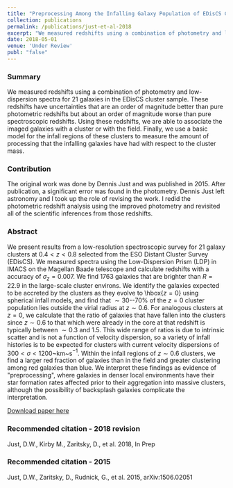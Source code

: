 ```yaml
---
title: "Preprocessing Among the Infalling Galaxy Population of EDisCS Clusters"
collection: publications
permalink: /publications/just-et-al-2018
excerpt: "We measured redshifts using a combination of photometry and low-dispersion spectra for 21 galaxies in the EDisCS cluster sample. These redshifts have uncertainties that are an order of magnitude better than pure photometric redshifts but about an order of magnitude worse than pure spectroscopic redshifts. Using these redshifts, we are able to associate the imaged galaxies with a cluster or with the field. Finally, we use a basic model for the infall regions of these clusters to measure the amount of processing that the infalling galaxies have had with respect to the cluster mass."
date: 2018-05-01
venue: 'Under Review'
publ: "false"
---
```


### Summary
We measured redshifts using a combination of photometry and low-dispersion spectra for 21 galaxies in the EDisCS cluster sample. These redshifts have uncertainties that are an order of magnitude better than pure photometric redshifts but about an order of magnitude worse than pure spectroscopic redshifts. Using these redshifts, we are able to associate the imaged galaxies with a cluster or with the field. Finally, we use a basic model for the infall regions of these clusters to measure the amount of processing that the infalling galaxies have had with respect to the cluster mass.

### Contribution
The original work was done by Dennis Just and was published in 2015. After publication, a significant error was found in the photometry. Dennis Just left astronomy and I took up the role of revising the work. I redid the photometric redshift analysis using the improved photometry and revisited all of the scientific inferences from those redshifts.

### Abstract
We present results from a low-resolution spectroscopic survey for 21 galaxy clusters at $0.4<z<0.8$ selected from the ESO Distant Cluster Survey (EDisCS). We measured spectra using the Low-Dispersion Prism (LDP) in IMACS on the Magellan Baade telescope and calculate redshifts with a accuracy of $\sigma_z=0.007$. We find 1763 galaxies that are brighter than $R=22.9$ in the large-scale cluster environs. We identify the galaxies expected to be accreted by the clusters as they evolve to \hbox{$z=0$} using spherical infall models, and find that $\sim30$--$70\%$ of the $z=0$ cluster population lies outside the virial radius at $z\sim0.6$. For analogous clusters at $z=0$, we calculate that the ratio of galaxies that have fallen into the clusters since $z\sim0.6$ to that which were already in the core at that redshift is typically between $\sim0.3$ and $1.5$. This wide range of ratios is due to intrinsic scatter and is not a function of velocity dispersion, so a variety of infall histories is to be expected for clusters with current velocity dispersions of $300\lt\sigma\lt 1200$~km~s$^{-1}$. Within the infall regions of $z\sim0.6$ clusters, we find a larger red fraction of galaxies than in the field and greater clustering among red galaxies than blue. We interpret these findings as evidence of "preprocessing", where galaxies in denser local environments have their star formation rates affected prior to their aggregation into massive clusters, although the possibility of backsplash galaxies complicate the interpretation.

[Download paper here](http://adsabs.harvard.edu/abs/2015arXiv150602051J)

### Recommended citation - 2018 revision
Just, D.W., Kirby M., Zaritsky, D., et al. 2018, In Prep

### Recommended citation - 2015
Just, D.W., Zaritsky, D., Rudnick, G., et al. 2015, arXiv:1506.02051
